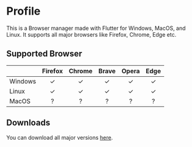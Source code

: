 # Profile

This is a Browser manager made with Flutter for Windows, MacOS, and Linux.
It supports all major browsers like Firefox, Chrome, Edge etc.

## Supported Browser

|        | Firefox | Chrome | Brave | Opera | Edge
|--------|:-------:|:------:|:-----:|:-----:|:----:
|Windows | ✓      | ✓     | ✓    | ✓    | ✓
|Linux   | ✓      | ✓     | ✓    | ✓    | ✓
|MacOS   | ?       | ?      | ?     | ?     | ?

## Downloads

You can download all major versions [here](https://github.com/4A6F6F6E61/profile/releases).
